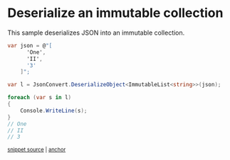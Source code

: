# Deserialize an immutable collection

This sample deserializes JSON into an immutable collection.

<!-- snippet: DeserializeImmutableCollections -->
<a id='snippet-deserializeimmutablecollections'></a>
```cs
var json = @"[
      'One',
      'II',
      '3'
    ]";

var l = JsonConvert.DeserializeObject<ImmutableList<string>>(json);

foreach (var s in l)
{
    Console.WriteLine(s);
}
// One
// II
// 3
```
<sup><a href='/src/Tests/Documentation/Samples/Serializer/DeserializeImmutableCollections.cs#L33-L49' title='Snippet source file'>snippet source</a> | <a href='#snippet-deserializeimmutablecollections' title='Start of snippet'>anchor</a></sup>
<!-- endSnippet -->
